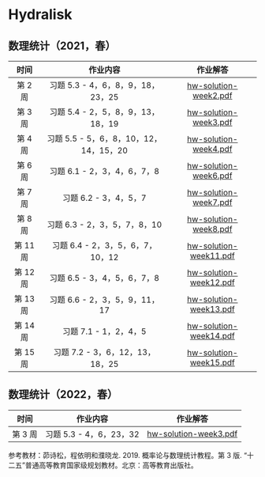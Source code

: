 # Hydralisk

## 数理统计（2021，春）

|  时间  |                作业内容                |                     作业解答                     |
|:------:|:--------------------------------------:|:------------------------------------------------:|
|  第 2 周 |    习题 5.3 - 4，6，8，9，18，23，25   | [hw-solution-week2.pdf](./2021/hw-solution-week2.pdf) |
|  第 3 周 |    习题 5.4 - 2，5，8，9，13，18，19   | [hw-solution-week3.pdf](./2021/hw-solution-week3.pdf) |
|  第 4 周 | 习题 5.5 - 5，6，8，10，12，14，15，20 | [hw-solution-week4.pdf](./2021/hw-solution-week4.pdf) |
|  第 6 周 |       习题 6.1 - 2，3，4，6，7，8      | [hw-solution-week6.pdf](./2021/hw-solution-week6.pdf) |
|  第 7 周 |          习题 6.2 - 3，4，5，7         | [hw-solution-week7.pdf](./2021/hw-solution-week7.pdf) |
|  第 8 周 |      习题 6.3 - 2，3，5，7，8，10      | [hw-solution-week8.pdf](./2021/hw-solution-week8.pdf) |
| 第 11 周 |    习题 6.4 - 2，3，5，6，7，10，12    | [hw-solution-week11.pdf](./2021/hw-solution-week11.pdf) |
| 第 12 周 |    习题 6.5 - 3，4，5，6，7，8         | [hw-solution-week12.pdf](./2021/hw-solution-week12.pdf) |
| 第 13 周 |    习题 6.6 - 2，3，5，9，11，17       | [hw-solution-week13.pdf](./2021/hw-solution-week13.pdf) |
| 第 14 周 |          习题 7.1 - 1，2，4，5         | [hw-solution-week14.pdf](./2021/hw-solution-week14.pdf) |
| 第 15 周 |     习题 7.2 - 3，6，12，13，18，25    | [hw-solution-week15.pdf](./2021/hw-solution-week15.pdf) |

## 数理统计（2022，春）

|  时间  |           作业内容           |                     作业解答                     |
|:------:|:--------------------------:|:------------------------------------------------:|
|  第 3 周 |    习题 5.3 - 4，6，23，32   | [hw-solution-week3.pdf](./2022/hw-solution-week3.pdf) |
参考教材：茆诗松，程依明和濮晓龙. 2019. 概率论与数理统计教程。第 3 版. “十二五”普通高等教育国家级规划教材。北京：高等教育出版社。
